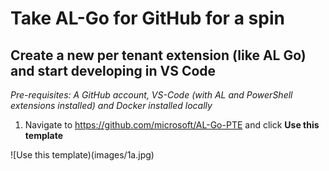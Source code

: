 # Take AL-Go for GitHub for a spin
## Create a new per tenant extension (like AL Go) and start developing in VS Code
*Pre-requisites: A GitHub account, VS-Code (with AL and PowerShell extensions installed) and Docker installed locally*

1.	Navigate to https://github.com/microsoft/AL-Go-PTE and click **Use this template**

![Use this template)(images/1a.jpg)



